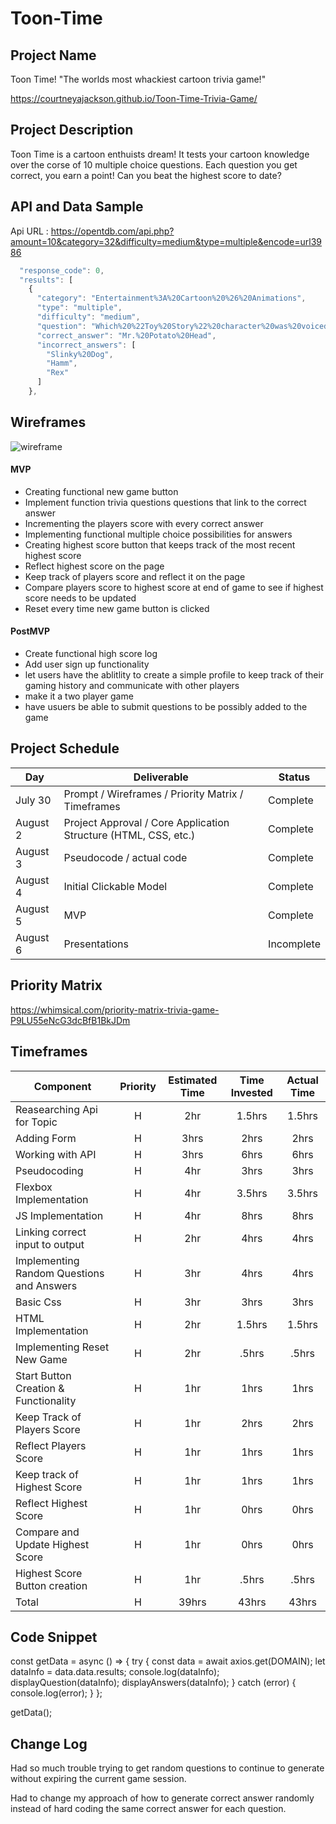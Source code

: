 # Toon-Time


## Project Name


Toon Time!
"The worlds most whackiest cartoon trivia game!"

https://courtneyajackson.github.io/Toon-Time-Trivia-Game/


## Project Description

Toon Time is a cartoon enthuists dream! It tests your cartoon knowledge over the corse of 10 multiple choice questions. Each question you get correct, you earn a point! Can you beat the highest score to date?

## API and Data Sample


Api URL : https://opentdb.com/api.php?amount=10&category=32&difficulty=medium&type=multiple&encode=url3986

```javascript
  "response_code": 0,
  "results": [
    {
      "category": "Entertainment%3A%20Cartoon%20%26%20Animations",
      "type": "multiple",
      "difficulty": "medium",
      "question": "Which%20%22Toy%20Story%22%20character%20was%20voiced%20by%20Don%20Rickles%3F",
      "correct_answer": "Mr.%20Potato%20Head",
      "incorrect_answers": [
        "Slinky%20Dog",
        "Hamm",
        "Rex"
      ]
    },
```
## Wireframes


![wireframe](https://whimsical.com/toon-time-trivia-game-6McUEGduAAU1mRV1dawXT3)



#### MVP
- Creating functional new game button 
- Implement function trivia questions questions that link to the correct answer
- Incrementing the players score with every correct answer 
- Implementing functional multiple choice possibilities for answers
- Creating highest score button  that keeps track of the most recent highest score
- Reflect highest score on the page
- Keep track of players score and reflect it on the page
- Compare players score to highest score at end of game to see if highest score needs to be updated
- Reset every time new game button is clicked

#### PostMVP  
- Create functional high score log
- Add user sign up functionality 
- let users have the ablitlity to create a simple profile to keep track of their gaming history and communicate with other players
- make it a two player game 
- have usuers be able to submit questions to be possibly added to the game

## Project Schedule

|  Day | Deliverable | Status
|---|---| ---|
|July 30| Prompt / Wireframes / Priority Matrix / Timeframes | Complete
|August 2| Project Approval / Core Application Structure (HTML, CSS, etc.) | Complete
|August 3| Pseudocode / actual code | Complete
|August 4| Initial Clickable Model  | Complete
|August 5| MVP | Complete
|August 6| Presentations | Incomplete

## Priority Matrix

https://whimsical.com/priority-matrix-trivia-game-P9LU55eNcG3dcBfB1BkJDm


## Timeframes

| Component | Priority | Estimated Time | Time Invested | Actual Time |
| --- | :---: |  :---: | :---: | :---: |
| Reasearching Api for Topic | H | 2hr | 1.5hrs | 1.5hrs |
| Adding Form | H | 3hrs| 2hrs | 2hrs |
| Working with API | H | 3hrs| 6hrs | 6hrs |
| Pseudocoding | H | 4hr | 3hrs | 3hrs |
| Flexbox Implementation | H | 4hr | 3.5hrs | 3.5hrs |
| JS Implementation | H | 4hr | 8hrs | 8hrs |
| Linking correct input to output | H | 2hr | 4hrs | 4hrs |
| Implementing Random Questions and Answers | H | 3hr | 4hrs | 4hrs |
| Basic Css | H | 3hr | 3hrs | 3hrs |
| HTML Implementation | H | 2hr | 1.5hrs | 1.5hrs |
| Implementing Reset New Game | H | 2hr | .5hrs | .5hrs |
| Start Button Creation & Functionality | H | 1hr | 1hrs | 1hrs |
| Keep Track of Players Score |  H | 1hr | 2hrs | 2hrs |
| Reflect Players Score | H | 1hr | 1hrs | 1hrs |
| Keep track of Highest Score | H | 1hr | 1hrs | 1hrs |
| Reflect Highest Score | H | 1hr | 0hrs | 0hrs |
| Compare and Update Highest Score | H | 1hr | 0hrs | 0hrs |
| Highest Score Button creation |  H | 1hr | .5hrs | .5hrs |
| Total | H | 39hrs| 43hrs | 43hrs |

## Code Snippet

const getData = async () => {
  try {
    const data = await axios.get(DOMAIN);
    let dataInfo = data.data.results;
    console.log(dataInfo);
    displayQuestion(dataInfo);
    displayAnswers(dataInfo);
  } catch (error) {
    console.log(error);
  }
};

getData();



## Change Log
Had so much trouble trying to get random questions to continue to generate without expiring the current game session.

Had to change my approach of how to generate correct answer randomly instead of hard coding the same correct answer for each question. 
